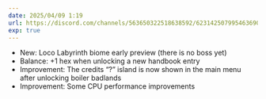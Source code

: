 ```yaml
---
date: 2025/04/09 1:19
url: https://discord.com/channels/563650322518638592/623142507995463690/1359200952497733894
exp: true
---
```

- New: Loco Labyrinth biome early preview (there is no boss yet)
- Balance: +1 hex when unlocking a new handbook entry
- Improvement: The credits “?” island is now shown in the main menu after unlocking boiler badlands
- Improvement: Some CPU performance improvements